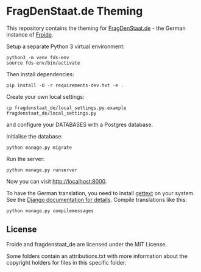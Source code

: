 # FragDenStaat.de Theming

This repository contains the theming for
[FragDenStaat.de](https://fragdenstaat.de) - the German instance of [Froide](https://github.com/stefanw/froide).


Setup a separate Python 3 virtual environment:

```
python3 -m venv fds-env
source fds-env/bin/activate
```

Then install dependencies:

```
pip install -U -r requirements-dev.txt -e .
```

Create your own local settings:
```
cp fragdenstaat_de/local_settings.py.example fragdenstaat_de/local_settings.py
```

and configure your DATABASES with a Postgres database.

Initialise the database:
```
python manage.py migrate
```

Run the server:
```
python manage.py runserver
```
Now you can visit <http://localhost:8000>.


To have the German translation, you need to install [gettext](https://www.gnu.org/software/gettext/gettext.html) on your system. See the [Django documentation for details](https://docs.djangoproject.com/en/1.10/topics/i18n/translation/). Compile translations like this:

```
python manage.py compilemessages
```

## License

Froide and fragdenstaat_de are licensed under the MIT License.

Some folders contain an attributions.txt with more information about the copyright holders for files in this specific folder.
